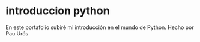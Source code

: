 # introduccion python
En este portafolio subiré mi introducción en el mundo de Python. 
Hecho por Pau Urós
